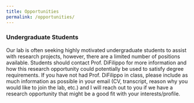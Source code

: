 ```yaml
---
title: Opportunities
permalink: /opportunities/
---
```


### Undergraduate Students
Our lab is often seeking highly motivated undergraduate students to assist with research projects, however, there are a limited number of positions available.
Students should contact Prof. DiFilippo for more information and how this research opportunity could potentially be used to satisfy degree requirements. If you have not had Prof. DiFilippo in class, please include as much information as possible in your email (CV, transcript, reason why you would like to join the lab, etc.) and I will reach out to you if we have a research opportunity that might be a good fit with your interests/profile.
